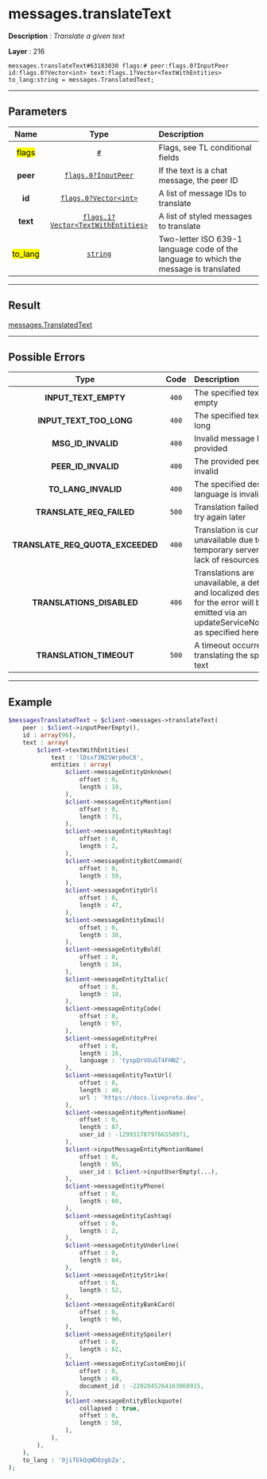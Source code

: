 # messages.translateText

**Description** : *Translate a given text*

**Layer** : 216

```tl
messages.translateText#63183030 flags:# peer:flags.0?InputPeer id:flags.0?Vector<int> text:flags.1?Vector<TextWithEntities> to_lang:string = messages.TranslatedText;
```

---

## Parameters

| Name | Type | Description |
| :---: | :---: | :--- |
| <mark>flags</mark> | [`#`](type/#) | Flags, see TL conditional fields |
| **peer** | [`flags.0?InputPeer`](type/InputPeer) | If the text is a chat message, the peer ID |
| **id** | [`flags.0?Vector<int>`](type/int) | A list of message IDs to translate |
| **text** | [`flags.1?Vector<TextWithEntities>`](type/TextWithEntities) | A list of styled messages to translate |
| <mark>to_lang</mark> | [`string`](type/string) | Two-letter ISO 639-1 language code of the language to which the message is translated |

---

## Result

[messages.TranslatedText](type/messages.TranslatedText)

---

## Possible Errors

| Type | Code | Description |
| :---: | :---: | :--- |
| **INPUT_TEXT_EMPTY** | `400` | The specified text is empty |
| **INPUT_TEXT_TOO_LONG** | `400` | The specified text is too long |
| **MSG_ID_INVALID** | `400` | Invalid message ID provided |
| **PEER_ID_INVALID** | `400` | The provided peer id is invalid |
| **TO_LANG_INVALID** | `400` | The specified destination language is invalid |
| **TRANSLATE_REQ_FAILED** | `500` | Translation failed, please try again later |
| **TRANSLATE_REQ_QUOTA_EXCEEDED** | `400` | Translation is currently unavailable due to a temporary server-side lack of resources |
| **TRANSLATIONS_DISABLED** | `406` | Translations are unavailable, a detailed and localized description for the error will be emitted via an updateServiceNotification as specified here » |
| **TRANSLATION_TIMEOUT** | `500` | A timeout occurred while translating the specified text |

---

## Example

```php
$messagesTranslatedText = $client->messages->translateText(
	peer : $client->inputPeerEmpty(),
	id : array(96),
	text : array(
		$client->textWithEntities(
			text : 'lDsxf3N2SWrp0oC8',
			entities : array(
				$client->messageEntityUnknown(
					offset : 0,
					length : 19,
				),
				$client->messageEntityMention(
					offset : 0,
					length : 71,
				),
				$client->messageEntityHashtag(
					offset : 0,
					length : 2,
				),
				$client->messageEntityBotCommand(
					offset : 0,
					length : 59,
				),
				$client->messageEntityUrl(
					offset : 0,
					length : 47,
				),
				$client->messageEntityEmail(
					offset : 0,
					length : 38,
				),
				$client->messageEntityBold(
					offset : 0,
					length : 34,
				),
				$client->messageEntityItalic(
					offset : 0,
					length : 10,
				),
				$client->messageEntityCode(
					offset : 0,
					length : 97,
				),
				$client->messageEntityPre(
					offset : 0,
					length : 16,
					language : 'tyxpQrVOuGT4FHNZ',
				),
				$client->messageEntityTextUrl(
					offset : 0,
					length : 40,
					url : 'https://docs.liveproto.dev',
				),
				$client->messageEntityMentionName(
					offset : 0,
					length : 87,
					user_id : -1299317879766550971,
				),
				$client->inputMessageEntityMentionName(
					offset : 0,
					length : 95,
					user_id : $client->inputUserEmpty(...),
				),
				$client->messageEntityPhone(
					offset : 0,
					length : 60,
				),
				$client->messageEntityCashtag(
					offset : 0,
					length : 2,
				),
				$client->messageEntityUnderline(
					offset : 0,
					length : 84,
				),
				$client->messageEntityStrike(
					offset : 0,
					length : 52,
				),
				$client->messageEntityBankCard(
					offset : 0,
					length : 90,
				),
				$client->messageEntitySpoiler(
					offset : 0,
					length : 62,
				),
				$client->messageEntityCustomEmoji(
					offset : 0,
					length : 49,
					document_id : -2202845264163060915,
				),
				$client->messageEntityBlockquote(
					collapsed : true,
					offset : 0,
					length : 50,
				),
			),
		),
	),
	to_lang : '0jifEkQqWDOzgbZa',
);
```